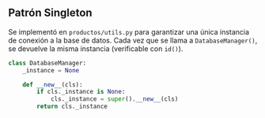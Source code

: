 ## Patrón Singleton
Se implementó en `productos/utils.py` para garantizar una única instancia de conexión a la base de datos. Cada vez que se llama a `DatabaseManager()`, se devuelve la misma instancia (verificable con `id()`).

```python
class DatabaseManager:
    _instance = None

    def __new__(cls):
        if cls._instance is None:
            cls._instance = super().__new__(cls)
        return cls._instance